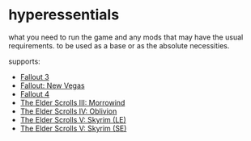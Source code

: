 # hyperessentials
what you need to run the game and any mods that may have the usual requirements. to be used as a base or as the absolute necessities.

supports:

- [Fallout 3](./he-fo3)
- [Fallout: New Vegas](./he-fnv)
- [Fallout 4](./he-fo4)
- [The Elder Scrolls III: Morrowind](./he-tes3)
- [The Elder Scrolls IV: Oblivion](./he-tes4)
- [The Elder Scrolls V: Skyrim (LE)](./he-tes5le)
- [The Elder Scrolls V: Skyrim (SE)](./he-tes5se)
